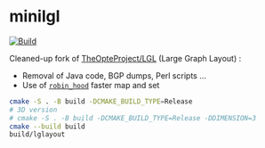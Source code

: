 # minilgl

[![Build](https://github.com/dioptra-io/minilgl/actions/workflows/build.yml/badge.svg)](https://github.com/dioptra-io/minilgl/actions/workflows/build.yml)

Cleaned-up fork of [TheOpteProject/LGL](https://github.com/TheOpteProject/LGL) (Large Graph Layout) :
- Removal of Java code, BGP dumps, Perl scripts ...
- Use of [`robin_hood`](https://github.com/martinus/robin-hood-hashing) faster map and set

```bash
cmake -S . -B build -DCMAKE_BUILD_TYPE=Release
# 3D version
# cmake -S . -B build -DCMAKE_BUILD_TYPE=Release -DDIMENSION=3
cmake --build build
build/lglayout
```
